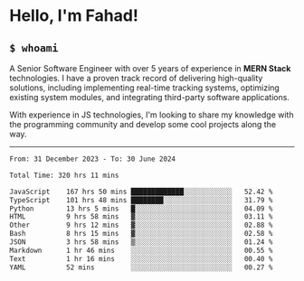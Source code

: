 <h1>Hello, I'm Fahad!</h1>

<h2><code>$ whoami</code></h2>

A Senior Software Engineer with over 5 years of experience in **MERN Stack** technologies. I have a proven track record of delivering high-quality solutions, including implementing real-time tracking systems, optimizing existing system modules, and integrating third-party software applications.

With experience in JS technologies, I'm looking to share my knowledge with the programming community and develop some cool projects along the way.

---

<!--START_SECTION:waka-->

```txt
From: 31 December 2023 - To: 30 June 2024

Total Time: 320 hrs 11 mins

JavaScript    167 hrs 50 mins █████████████░░░░░░░░░░░░   52.42 %
TypeScript    101 hrs 48 mins ████████░░░░░░░░░░░░░░░░░   31.79 %
Python        13 hrs 5 mins   █░░░░░░░░░░░░░░░░░░░░░░░░   04.09 %
HTML          9 hrs 58 mins   ▓░░░░░░░░░░░░░░░░░░░░░░░░   03.11 %
Other         9 hrs 12 mins   ▓░░░░░░░░░░░░░░░░░░░░░░░░   02.88 %
Bash          8 hrs 15 mins   ▓░░░░░░░░░░░░░░░░░░░░░░░░   02.58 %
JSON          3 hrs 58 mins   ▒░░░░░░░░░░░░░░░░░░░░░░░░   01.24 %
Markdown      1 hr 46 mins    ░░░░░░░░░░░░░░░░░░░░░░░░░   00.55 %
Text          1 hr 16 mins    ░░░░░░░░░░░░░░░░░░░░░░░░░   00.40 %
YAML          52 mins         ░░░░░░░░░░░░░░░░░░░░░░░░░   00.27 %
```

<!--END_SECTION:waka-->

<!--
**heyFahad/heyFahad** is a ✨ _special_ ✨ repository because its `README.md` (this file) appears on your GitHub profile.

Here are some ideas to get you started:

- 🔭 I’m currently working on ...
- 🌱 I’m currently learning ...
- 👯 I’m looking to collaborate on ...
- 🤔 I’m looking for help with ...
- 💬 Ask me about ...
- 📫 How to reach me: ...
- 😄 Pronouns: ...
- ⚡ Fun fact: ...
-->
